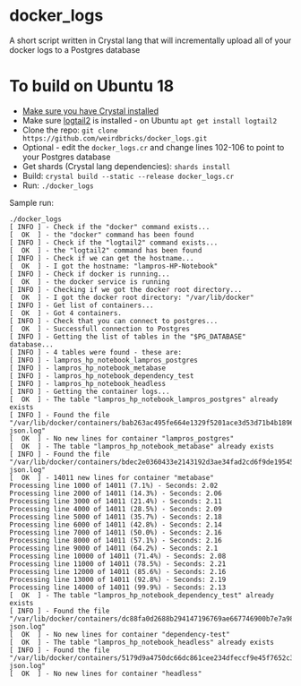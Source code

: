 # docker_logs
A short script written in Crystal lang that will incrementally upload all of your docker logs to a Postgres database

# To build on Ubuntu 18

* [Make sure you have Crystal installed](https://crystal-lang.org/docs/installation/on_debian_and_ubuntu.html)
* Make sure [logtail2](https://packages.ubuntu.com/cosmic/admin/logtail) is installed - on Ubuntu `apt get install logtail2`
* Clone the repo: `git clone https://github.com/weirdbricks/docker_logs.git`
* Optional - edit the `docker_logs.cr` and change lines 102-106 to point to your Postgres database
* Get shards (Crystal lang dependencies): `shards install`
* Build: `crystal build --static --release docker_logs.cr`
* Run: `./docker_logs`

Sample run:

```
./docker_logs 
[ INFO ] - Check if the "docker" command exists...
[  OK  ] - the "docker" command has been found
[ INFO ] - Check if the "logtail2" command exists...
[  OK  ] - the "logtail2" command has been found
[ INFO ] - Check if we can get the hostname...
[  OK  ] - I got the hostname: "lampros-HP-Notebook"
[ INFO ] - Check if docker is running...
[  OK  ] - the docker service is running
[ INFO ] - Checking if we got the docker root directory...
[  OK  ] - I got the docker root directory: "/var/lib/docker"
[ INFO ] - Get list of containers...
[  OK  ] - Got 4 containers.
[ INFO ] - Check that you can connect to postgres...
[  OK  ] - Successfull connection to Postgres
[ INFO ] - Getting the list of tables in the "$PG_DATABASE" database...
[ INFO ] - 4 tables were found - these are:
[ INFO ] - lampros_hp_notebook_lampros_postgres
[ INFO ] - lampros_hp_notebook_metabase
[ INFO ] - lampros_hp_notebook_dependency_test
[ INFO ] - lampros_hp_notebook_headless
[ INFO ] - Getting the container logs...
[  OK  ] - The table "lampros_hp_notebook_lampros_postgres" already exists
[ INFO ] - Found the file "/var/lib/docker/containers/bab263ac495fe664e1329f5201ace3d53d71b4b1896bf6f0170d0c3bc80c791e/bab263ac495fe664e1329f5201ace3d53d71b4b1896bf6f0170d0c3bc80c791e-json.log"
[  OK  ] - No new lines for container "lampros_postgres"
[  OK  ] - The table "lampros_hp_notebook_metabase" already exists
[ INFO ] - Found the file "/var/lib/docker/containers/bdec2e0360433e2143192d3ae34fad2cd6f9de19545ad6b7d39bf0bab3ab216b/bdec2e0360433e2143192d3ae34fad2cd6f9de19545ad6b7d39bf0bab3ab216b-json.log"
[  OK  ] - 14011 new lines for container "metabase"
Processing line 1000 of 14011 (7.1%) - Seconds: 2.02
Processing line 2000 of 14011 (14.3%) - Seconds: 2.06
Processing line 3000 of 14011 (21.4%) - Seconds: 2.11
Processing line 4000 of 14011 (28.5%) - Seconds: 2.09
Processing line 5000 of 14011 (35.7%) - Seconds: 2.18
Processing line 6000 of 14011 (42.8%) - Seconds: 2.14
Processing line 7000 of 14011 (50.0%) - Seconds: 2.16
Processing line 8000 of 14011 (57.1%) - Seconds: 2.16
Processing line 9000 of 14011 (64.2%) - Seconds: 2.1
Processing line 10000 of 14011 (71.4%) - Seconds: 2.08
Processing line 11000 of 14011 (78.5%) - Seconds: 2.21
Processing line 12000 of 14011 (85.6%) - Seconds: 2.16
Processing line 13000 of 14011 (92.8%) - Seconds: 2.19
Processing line 14000 of 14011 (99.9%) - Seconds: 2.13
[  OK  ] - The table "lampros_hp_notebook_dependency_test" already exists
[ INFO ] - Found the file "/var/lib/docker/containers/dc88fa0d2688b294147196769ae667746900b7e7a98c538ee8bc474e0dd74dc5/dc88fa0d2688b294147196769ae667746900b7e7a98c538ee8bc474e0dd74dc5-json.log"
[  OK  ] - No new lines for container "dependency-test"
[  OK  ] - The table "lampros_hp_notebook_headless" already exists
[ INFO ] - Found the file "/var/lib/docker/containers/5179d9a4750dc66dc861cee234dfeccf9e45f7652c3ad1e74af4f70157269364/5179d9a4750dc66dc861cee234dfeccf9e45f7652c3ad1e74af4f70157269364-json.log"
[  OK  ] - No new lines for container "headless"
```
